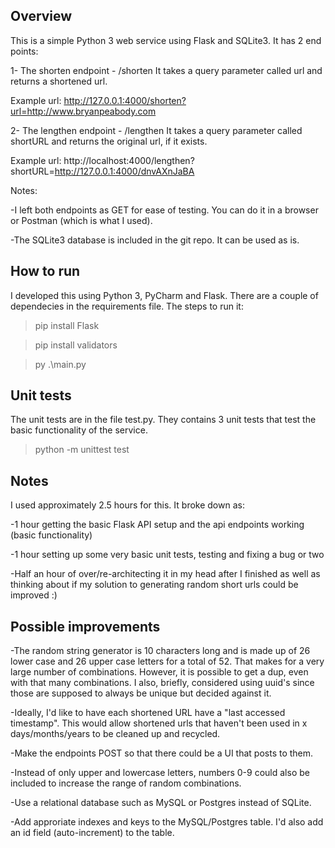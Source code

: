 ## Overview
This is a simple Python 3 web service using Flask and SQLite3. It has 2 end points:

1- The shorten endpoint - /shorten
It takes a query parameter called url and returns a shortened url.

Example url: http://127.0.0.1:4000/shorten?url=http://www.bryanpeabody.com

2- The lengthen endpoint - /lengthen
It takes a query parameter called shortURL and returns the original url, if it exists.

Example url: http://localhost:4000/lengthen?shortURL=http://127.0.0.1:4000/dnvAXnJaBA
 
Notes: 

-I left both endpoints as GET for ease of testing. You can do it in a browser or Postman (which is what I used).

-The SQLite3 database is included in the git repo. It can be used as is.

## How to run
I developed this using Python 3, PyCharm and Flask. There are a couple of dependecies in the requirements file. The steps to run it:

> pip install Flask

> pip install validators

> py .\main.py

## Unit tests
The unit tests are in the file test.py. They contains 3 unit tests that test the basic functionality of the service.

> python -m unittest test

## Notes
I used approximately 2.5 hours for this. It broke down as:

-1 hour getting the basic Flask API setup and the api endpoints working (basic functionality)

-1 hour setting up some very basic unit tests, testing and fixing a bug or two

-Half an hour of over/re-architecting it in my head after I finished as well as thinking about if my solution to generating random short urls could be improved :)
## Possible improvements

-The random string generator is 10 characters long and is made up of 26 lower case and 26 upper case letters for a total of 52. That makes for a very large number of combinations. However, it is possible to get a dup, even with that many combinations. I also, briefly, considered using uuid's since those are supposed to always be unique but decided against it.

-Ideally, I'd like to have each shortened URL have a "last accessed timestamp". This would allow shortened urls that haven't been used in x days/months/years to be cleaned up and recycled.

-Make the endpoints POST so that there could be a UI that posts to them.

-Instead of only upper and lowercase letters, numbers 0-9 could also be included to increase the range of random combinations.

-Use a relational database such as MySQL or Postgres instead of SQLite. 

-Add approriate indexes and keys to the MySQL/Postgres table. I'd also add an id field (auto-increment) to the table.
